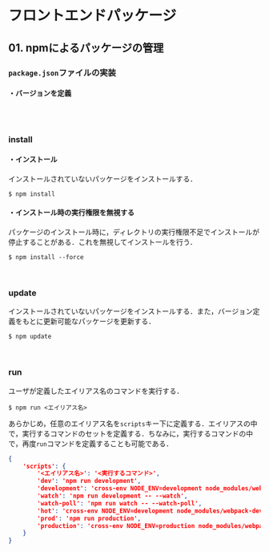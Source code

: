 # フロントエンドパッケージ

## 01. npmによるパッケージの管理

### ```package.json```ファイルの実装

#### ・バージョンを定義

```json

```

<br>

### install

#### ・インストール

インストールされていないパッケージをインストールする．

```shell
$ npm install
```

#### ・インストール時の実行権限を無視する

パッケージのインストール時に，ディレクトリの実行権限不足でインストールが停止することがある．これを無視してインストールを行う．

```shell
$ npm install --force
```

<br>

### update

インストールされていないパッケージをインストールする．また，バージョン定義をもとに更新可能なパッケージを更新する．

```shell
$ npm update
```

<br>

### run

ユーザが定義したエイリアス名のコマンドを実行する．

```shell
$ npm run <エイリアス名>
```

あらかじめ，任意のエイリアス名を```scripts```キー下に定義する．エイリアスの中で，実行するコマンドのセットを定義する．ちなみに，実行するコマンドの中で，再度```run```コマンドを定義することも可能である．

```json
{
    'scripts': {
        '<エイリアス名>': '<実行するコマンド>',
        'dev': 'npm run development',
        'development': 'cross-env NODE_ENV=development node_modules/webpack/bin/webpack.js --progress --hide-modules --config=node_modules/laravel-mix/setup/webpack.config.js',
        'watch': 'npm run development -- --watch',
        'watch-poll': 'npm run watch -- --watch-poll',
        'hot': 'cross-env NODE_ENV=development node_modules/webpack-dev-server/bin/webpack-dev-server.js --inline --hot --disable-host-check --config=node_modules/laravel-mix/setup/webpack.config.js',
        'prod': 'npm run production',
        'production': 'cross-env NODE_ENV=production node_modules/webpack/bin/webpack.js --no-progress --hide-modules --config=node_modules/laravel-mix/setup/webpack.config.js'
    }
}
```